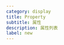 ```yaml
---
category: display
title: Property
subtitle: 属性
description: 属性列表
label: new
---
```


<!-- <alert>属性列表展示组件。</alert>

## 何时使用

- 用于详情类信息的展示


## 模块导入
```ts
import { ThyPropertyModule } from "ngx-tethys/property";
```

## 基本使用
<example name="thy-property-basic-example"/>

## 展示模式
有两种展示模式，默认为水平展示，同时支持垂直展示，设置 `thyLayout="vertical"` 来改变展示模式
 
<example name="thy-property-vertical-example"/>

## 设置每行显示属性的个数

<example name="thy-property-column-example"/>

## 支持编辑模式
``` html
<thy-properties #properties thyEditTrigger="hover">
  <thy-property-item thyLabelText="姓名" thyEditable="true">
    {{ user.name }}
    <ng-template #editor>
      <input thyInput thySize="xs" placeholder="" [(ngModel)]="user.name" />
    </ng-template>
  </thy-property-item>
</thy-properties>

``` -->

<example name="thy-property-editable-example"/>

